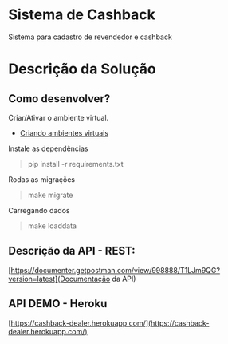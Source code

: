 # Sistema de Cashback

Sistema para cadastro de revendedor e cashback


# Descrição da Solução



## Como desenvolver?

Criar/Ativar o ambiente virtual. 
- [Criando ambientes virtuais](https://docs.python.org/pt-br/3/tutorial/venv.html)


 Instale as dependências
> pip install -r requirements.txt

 Rodas as migrações
 > make migrate
 
Carregando dados
> make loaddata


## Descrição da API - REST:
[https://documenter.getpostman.com/view/998888/T1LJm9QG?version=latest](Documentação da API)

## API DEMO - Heroku
[https://cashback-dealer.herokuapp.com/](https://cashback-dealer.herokuapp.com/)

